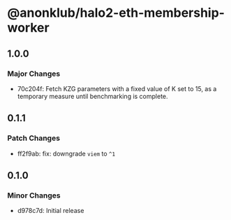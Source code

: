 # @anonklub/halo2-eth-membership-worker

## 1.0.0

### Major Changes

- 70c204f: Fetch KZG parameters with a fixed value of K set to 15, as a temporary measure until benchmarking is complete.

## 0.1.1

### Patch Changes

- ff2f9ab: fix: downgrade `viem` to `^1`

## 0.1.0

### Minor Changes

- d978c7d: Initial release
